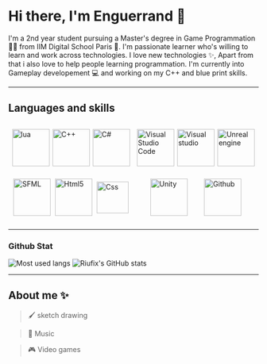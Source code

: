 # Hi there, I'm Enguerrand 👋

I'm a 2nd year student pursuing a Master's degree in Game Programmation 👨‍🎓 from IIM Digital School Paris 🏫. I'm passionate learner who's willing to learn and work across technologies. I love new technologies ✨, Apart from that i also love to help people learning programmation. I'm currently into Gameplay developement 💻 and working on my C++ and blue print skills.

____________________________
## Languages and skills

<div style="display: flex;flex-direction: row;justify-content: space-evenly;width: 100%;height: 200px;">
    <div style="display: flex;flex-direction: row;justify-content: space-evenly;align-items: center;flex-wrap: wrap;width: 250px;">
        <img style="height: 75px;width: auto;" src="https://upload.wikimedia.org/wikipedia/commons/thumb/c/cf/Lua-Logo.svg/1200px-Lua-Logo.svg.png" alt="lua">
        <img style="height: 75px;width: auto;" src="https://upload.wikimedia.org/wikipedia/commons/thumb/1/18/ISO_C%2B%2B_Logo.svg/1200px-ISO_C%2B%2B_Logo.svg.png" alt="C++">
        <img style="height: 75px;width: auto;" src="https://www.sparks-formation.com/wp-content/uploads/2020/07/langage-c-sharp.png" alt="C#">
        <img style="height: 75px;width: auto;" src ="https://upload.wikimedia.org/wikipedia/commons/thumb/a/a0/SFML_Logo.svg/1200px-SFML_Logo.svg.png" alt="SFML">
        <img style="height: 75px;width: auto;" src ="https://cdn.icon-icons.com/icons2/1488/PNG/512/5352-html5_102567.png" alt="Html5">
        <img style="height: 64px;width: auto;" src ="https://upload.wikimedia.org/wikipedia/commons/thumb/6/62/CSS3_logo.svg/800px-CSS3_logo.svg.png" alt="Css">
    </div>
    <div style="display: flex;flex-direction: row;justify-content: space-evenly;align-items: center;flex-wrap: wrap;width: 250px;">
        <img style="height: 75px;width: auto;" src="https://upload.wikimedia.org/wikipedia/commons/thumb/9/9a/Visual_Studio_Code_1.35_icon.svg/2048px-Visual_Studio_Code_1.35_icon.svg.png" alt="Visual Studio Code">
        <img style="height: 75px;width: auto;" src="https://1000logos.net/wp-content/uploads/2023/04/Visual-Studio-logo.png" alt="Visual studio">
        <img style="height: 75px;width: auto;" src="https://cdn2.unrealengine.com/ue-logo-stacked-unreal-engine-w-677x545-fac11de0943f.png" alt="Unreal engine">
        <img style="height: 75px;width: auto;" src="https://i.redd.it/tu3gt6ysfxq71.png" alt="Unity">
        <img style="height: 75px;width: auto;" src="https://cdn.icon-icons.com/icons2/1476/PNG/512/github_101792.png" alt="Github">
    </div>    
</div>

____________________________
### Github Stat
![Most used langs](https://github-readme-stats.vercel.app/api/top-langs/?username=riufix&layout=compact)
![Riufix's GitHub stats](https://github-readme-stats-sigma-five.vercel.app/api?username=riufix&count_private=true&theme=tokyonight&hide=contribs,prs)

____________________________
## About me ✨

> 🖌 sketch drawing

> 🎵 Music

> 🎮 Video games
